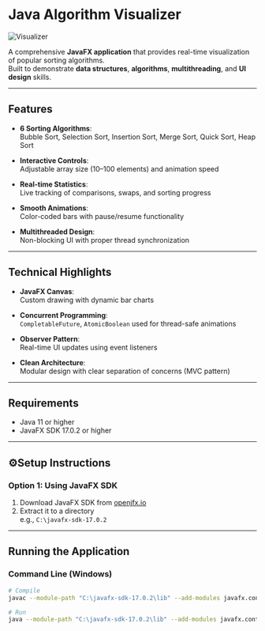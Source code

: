 # Java Algorithm Visualizer

![Visualizer](https://github.com/user-attachments/assets/851bc6bb-57f3-49a0-9e50-e57a166a25ca)

A comprehensive **JavaFX application** that provides real-time visualization of popular sorting algorithms.  
Built to demonstrate **data structures**, **algorithms**, **multithreading**, and **UI design** skills.

---

## Features

- **6 Sorting Algorithms**:  
  Bubble Sort, Selection Sort, Insertion Sort, Merge Sort, Quick Sort, Heap Sort

- **Interactive Controls**:  
  Adjustable array size (10–100 elements) and animation speed

- **Real-time Statistics**:  
  Live tracking of comparisons, swaps, and sorting progress

- **Smooth Animations**:  
  Color-coded bars with pause/resume functionality

- **Multithreaded Design**:  
  Non-blocking UI with proper thread synchronization

---

## Technical Highlights

- **JavaFX Canvas**:  
  Custom drawing with dynamic bar charts

- **Concurrent Programming**:  
  `CompletableFuture`, `AtomicBoolean` used for thread-safe animations

- **Observer Pattern**:  
  Real-time UI updates using event listeners

- **Clean Architecture**:  
  Modular design with clear separation of concerns (MVC pattern)

---

## Requirements

- Java 11 or higher  
- JavaFX SDK 17.0.2 or higher

---

## ⚙Setup Instructions

### Option 1: Using JavaFX SDK

1. Download JavaFX SDK from [openjfx.io](https://openjfx.io)
2. Extract it to a directory  
   e.g., `C:\javafx-sdk-17.0.2`

---

## Running the Application

### Command Line (Windows)

```bash
# Compile
javac --module-path "C:\javafx-sdk-17.0.2\lib" --add-modules javafx.controls *.java

# Run
java --module-path "C:\javafx-sdk-17.0.2\lib" --add-modules javafx.controls --enable-native-access=javafx.graphics Main
